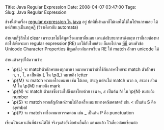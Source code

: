 Title: Java Regular Expression 
Date: 2008-04-07 03:47:00
Tags:  
Slug: Java Regular Expression 


ช่วงนี้อ่านเรื่อง <a href="http://java.sun.com/docs/books/tutorial/essential/regex/">regular expression ใน java</a> อยู่ ปกติที่ผ่านมาก็ไม่เคยได้ใช้ในโปรแกรมเลย ได้แต่เรียนๆเป็นทฤษฏี (วิชาเดียวกับ automata)<br /><br />อ่านจบก็รู้สึกไม่่ clear เพราะเขาไม่ได้พูดเรื่องภาษาอื่นเลย เอาแต่อธิบายภาษาอังกฤษ เราก็เลยต้องหาต่อไปเพื่อจะเอา regular expression(RE) มาใช้กับไทยด้วย ก็เลยไปเจอ <a href="http://www.regular-expressions.info/unicode.html">ที่นี่</a> ตรงหัวข้อ Unicode Character Properties มีพูดเกี่ยวกับการเขียน RE ให้ match อักษร unicode ได้<br /><br />อ่านแล้วสรุปได้ความว่า:<br /><ul><li>\p{L}  จะ matchตัวอักษรของทุกภาษา หมายความว่าถ้าใช้กับภาษาไทยจะ match ตัวอักษร ก, า , โ, ต เป็นต้น L ใน \p{L} หมายถึง letter </li><li>\p{M} จะ match พวกเครื่องหมาย เช่น ไม้เอก, สระอู แต่จะไม่ match พวก ก, สระอา ส่วน M ใน \p{M} หมายถึง mark </li><li>\p{N} จะ match ตัวเลขซึ่งรวมไปถึงเลขไทยด้วย เช่น ๒, ๕ เป็นต้น N ใน \p{N} หมายถึง number</li><li>\p{S} จะ match พวกสัญลักษณ์รวมไปถึงเครื่องหมายทางคณิตศาสตร์ เช่น < เป็นต่น S คือ symbol</li><li>\p{P} จะ match เครื่องหมายวรรคตอน เช่น _ เป็นต้น P คือ punctuation<br /></li></ul>เขียนไว้เฉพาะอันที่น่าจะได้ใช้ จริงๆแล้วยังมีอย่างอื่นอีก แต่พอแล้ว ไว้เดี๋ยวค่อยเขียนต่อ
